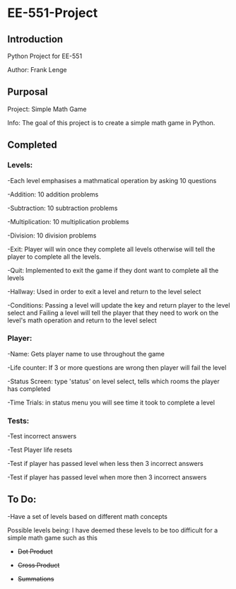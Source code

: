 # EE-551-Project
## Introduction
Python Project for EE-551

Author: Frank Lenge
## Purposal
Project: Simple Math Game 

Info: The goal of this project is to create a simple math game in Python.

## Completed
### Levels: 
-Each level emphasises a mathmatical operation by asking 10 questions

-Addition: 10 addition problems

-Subtraction: 10 subtraction problems

-Multiplication: 10 multiplication problems

-Division: 10 division problems

-Exit: Player will win once they complete all levels otherwise will tell the player to complete all the levels.

-Quit: Implemented to exit the game if they dont want to complete all the levels 

-Hallway: Used in order to exit a level and return to the level select

-Conditions: Passing a level will update the key and return player to the level select and Failing a level will tell the player that they need to work on the level's math operation and return to the level select

### Player:
-Name: Gets player name to use throughout the game

-Life counter: If 3 or more questions are wrong then player will fail the level

-Status Screen: type 'status' on level select, tells which rooms the player has completed

-Time Trials: in status menu you will see time it took to complete a level

### Tests:
-Test incorrect answers

-Test Player life resets

-Test if player has passed level when less then 3 incorrect answers

-Test if player has passed level when more then 3 incorrect answers

## To Do:
-Have a set of levels based on different math concepts

Possible levels being: I have deemed these levels to be too difficult for a simple math game such as this 

- ~~Dot Product~~

- ~~Cross Product~~

- ~~Summations~~
